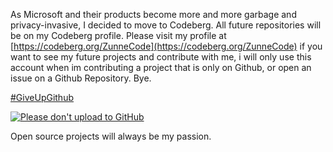 As Microsoft and their products become more and more garbage and privacy-invasive, I decided to move to Codeberg. All future repositories will be on my Codeberg profile. Please visit my profile at [https://codeberg.org/ZunneCode](https://codeberg.org/ZunneCode) if you want to see my future projects and contribute with me, i will only use this account when im contributing a project that is only on Github, or open an issue on a Github Repository. Bye.

[#GiveUpGithub](https://sfconservancy.org/GiveUpGitHub)

[![Please don't upload to GitHub](https://nogithub.codeberg.page/badge.svg)](https://nogithub.codeberg.page)

Open source projects will always be my passion.
